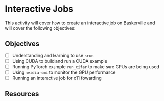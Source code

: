 # Interactive Jobs

This activity will cover how to create an interactive job on Baskerville and will cover the following objectives:

## Objectives

-[ ] Understanding and learning to use `srun`
-[ ] Using CUDA to build and run a CUDA example
-[ ] Running PyTorch example `run_cifar` to make sure GPUs are being used
-[ ] Using `nvidia-smi` to monitor the GPU performance
-[ ] Running an interactive job for x11 fowarding

## Resources
